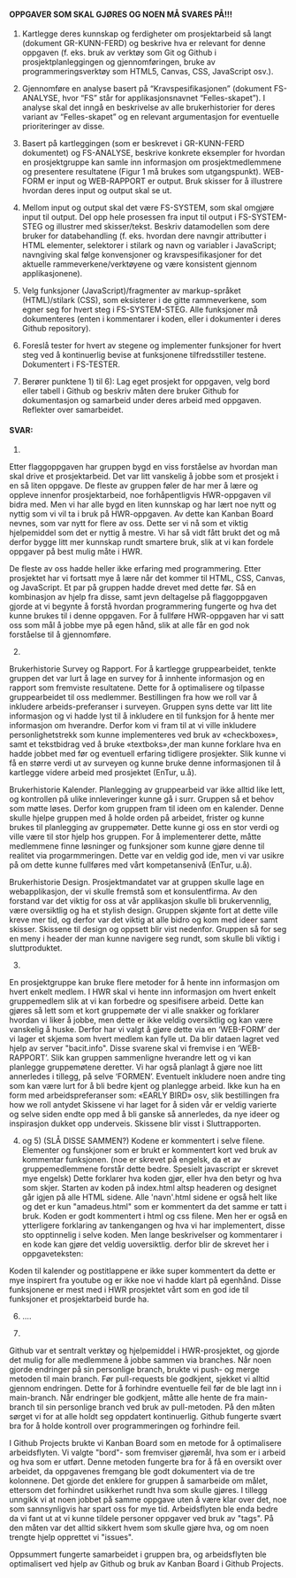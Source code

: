 #### OPPGAVER SOM SKAL GJØRES OG NOEN MÅ SVARES PÅ!!!

1) Kartlegge deres kunnskap og ferdigheter om prosjektarbeid så langt (dokument
GR-KUNN-FERD) og beskrive hva er relevant for denne oppgaven (f. eks. bruk av verktøy
som Git og Github i prosjektplanleggingen og gjennomføringen, bruke av
programmeringsverktøy som HTML5, Canvas, CSS, JavaScript osv.).

2) Gjennomføre en analyse basert på “Kravspesifikasjonen” (dokument FS-ANALYSE, hvor
“FS” står for applikasjonsnavnet “Felles-skapet”). I analyse skal det  inngå en beskrivelse av
alle brukerhistorier for deres variant av “Felles-skapet” og en relevant argumentasjon for
eventuelle prioriteringer av disse.

3) Basert på kartleggingen (som er beskrevet i GR-KUNN-FERD dokumentet) og
FS-ANALYSE, beskrive konkrete eksempler for hvordan en prosjektgruppe kan samle inn informasjon om 
prosjektmedlemmene og presentere resultatene (Figur 1 må brukes som
utgangspunkt). WEB-FORM er input og WEB-RAPPORT er output. Bruk skisser for å
illustrere hvordan deres input og output skal se ut.

4) Mellom input og output skal det være FS-SYSTEM, som skal omgjøre input til output. Del
opp hele prosessen fra input til output i FS-SYSTEM-STEG og illustrer med skisser/tekst.
Beskriv datamodellen som dere bruker for databehandling (f. eks. hvordan dere navngir
attributter i HTML elementer, selektorer i stilark og navn og variabler i JavaScript;
navngiving skal følge konvensjoner og kravspesifikasjoner for det aktuelle
rammeverkene/verktøyene og være konsistent gjennom applikasjonene).

5) Velg funksjoner (JavaScript)/fragmenter av markup-språket (HTML)/stilark (CSS), som
eksisterer i de gitte rammeverkene, som egner seg for hvert steg i FS-SYSTEM-STEG. Alle
funksjoner må dokumenteres (enten i kommentarer i koden, eller i dokumenter i deres Github
repository).

6) Foreslå tester for hvert av stegene og implementer funksjoner for hvert steg ved å kontinuerlig
bevise at funksjonene tilfredsstiller testene. Dokumentert i FS-TESTER.

7) Berører punktene 1) til 6): Lag eget prosjekt for oppgaven, velg bord eller tabell i Github og
beskriv måten dere bruker Github for dokumentasjon og samarbeid under deres arbeid med
oppgaven. Reflekter over samarbeidet.


#### SVAR:

1) 
Etter flaggoppgaven har gruppen bygd en viss forståelse av hvordan man skal drive et prosjektarbeid. Det var litt vanskelig å jobbe som et prosjekt i en så liten oppgave. De fleste av gruppen føler de har mer å lære og oppleve innenfor prosjektarbeid, noe forhåpentligvis HWR-oppgaven vil bidra med. Men vi har alle bygd en liten kunnskap og har lært noe nytt og nyttig som vi vil ta i bruk på HWR-oppgaven. Av dette kan Kanban Board nevnes, som var nytt for flere av oss. Dette ser vi nå som et viktig hjelpemiddel som det er nyttig å mestre. Vi har så vidt fått brukt det og må derfor bygge litt mer kunnskap rundt smartere bruk, slik at vi kan fordele oppgaver på best mulig måte i HWR. 

De fleste av oss hadde heller ikke erfaring med programmering. Etter prosjektet har vi fortsatt mye å lære når det kommer til HTML, CSS, Canvas, og JavaScript. Et par på gruppen hadde drevet med dette før. Så en kombinasjon av hjelp fra disse, samt jevn deltagelse på flaggoppgaven gjorde at vi begynte å forstå hvordan programmering fungerte og hva det kunne brukes til i denne oppgaven. For å fullføre HWR-oppgaven har vi satt oss som mål å jobbe mye på egen hånd, slik at alle får en god nok forståelse til å gjennomføre. 

2) 
Brukerhistorie Survey og Rapport.
For å kartlegge gruppearbeidet, tenkte gruppen det var lurt å lage en survey for å innhente informasjon og en rapport som fremviste resultatene. Dette for å optimalisere og tilpasse gruppearbeidet til oss medlemmer. Bestillingen fra how we roll var å inkludere arbeids-preferanser i surveyen. Gruppen syns dette var litt lite informasjon og vi hadde lyst til å inkludere en til funksjon for å hente mer informasjon om hverandre. Derfor kom vi fram til at vi ville inkludere personlighetstrekk som kunne implementeres ved bruk av «checkboxes», samt et tekstbidrag ved å bruke «textboks»,der man kunne forklare hva en hadde jobbet med før og eventuell erfaring tidligere prosjekter. Slik kunne vi få en større verdi ut av surveyen og kunne bruke denne informasjonen til å kartlegge videre arbeid med prosjektet (EnTur, u.å).

Brukerhistorie Kalender.
Planlegging av gruppearbeid var ikke alltid like lett, og kontrollen på ulike innleveringer kunne gå i surr. Gruppen så et behov som møtte løses. Derfor kom gruppen fram til ideen om en kalender. Denne skulle hjelpe gruppen med å holde orden på arbeidet, frister og kunne brukes til planlegging av gruppemøter. Dette kunne gi oss en stor verdi og ville være til stor hjelp hos gruppen. For å implementerer dette, måtte medlemmene finne løsninger og funksjoner som kunne gjøre denne til realitet via progarmmeringen. Dette var en veldig god ide, men vi var usikre på om dette kunne fullføres med vårt kompetansenivå (EnTur, u.å).

Brukerhistorie Design.
Prosjektmandatet var at gruppen skulle lage en webapplikasjon, der vi skulle fremstå som et konsulentfirma. Av den forstand var det viktig for oss at vår applikasjon skulle bli brukervennlig, være oversiktlig og ha et stylish design. Gruppen skjønte fort at dette ville kreve mer tid, og derfor var det viktig at alle bidro og kom med ideer samt skisser. Skissene til design og oppsett blir vist nedenfor. Gruppen så for seg en meny i header der man kunne navigere seg rundt, som skulle bli viktig i sluttproduktet. 



3) 
En prosjektgruppe kan bruke flere metoder for å hente inn informasjon om hvert enkelt medlem. I HWR skal vi hente inn informasjon om hvert enkelt gruppemedlem slik at vi kan forbedre og spesifisere arbeid. Dette kan gjøres så lett som et kort gruppemøte der vi alle snakker og forklarer hvordan vi liker å jobbe, men dette er ikke veldig oversiktlig og kan være vanskelig å huske. Derfor har vi valgt å gjøre dette via en ‘WEB-FORM’ der vi lager et skjema som hvert medlem kan fylle ut. Da blir dataen lagret ved hjelp av server "bacit.info". Disse svarene skal vi fremvise i en ‘WEB-RAPPORT’. Slik kan gruppen sammenligne hverandre lett og vi kan planlegge gruppemøtene deretter. Vi har også planlagt å gjøre noe litt annerledes i tillegg,  på selve ‘FORMEN’. Eventuelt inkludere noen andre ting som kan være lurt for å bli bedre kjent og planlegge arbeid. Ikke kun ha en form med arbeidspreferanser som: «EARLY BIRD» osv, slik bestillingen fra how we roll antydet 
Skissene vi har laget for å siden vår er veldig varierte og selve siden endte opp med å bli ganske så annerledes, da nye ideer og inspirasjon dukket opp underveis. Skissene blir visst i Sluttrapporten. 


4) og 5) (SLÅ DISSE SAMMEN?)
Kodene er kommentert i selve filene. Elementer og funskjoner som er brukt er kommentert kort ved bruk av kommentar funksjonen. (noe er skrevet på engelsk, da et av gruppemedlemmene forstår dette bedre. Spesielt javascript er skrevet mye engelsk) Dette forklarer hva koden gjør, eller hva den betyr og hva som skjer. Starten av koden på index.html altsp headeren og designet går igjen på alle HTML sidene. Alle 'navn'.html sidene er også helt like og det er kun "amadeus.html" som er kommentert da det samme er tatt i bruk. Koden er godt kommentert i html og css filene. Men her er også en ytterligere forklaring av tankengangen og hva vi har implementert, disse sto opptinnelig i selve koden. Men lange beskrivelser og kommentarer i en kode kan gjøre det veldig uoversiktlig. derfor blir de skrevet her i oppgaveteksten:



Koden til kalender og postitlappene er ikke super kommentert da dette er mye inspirert fra youtube og er ikke noe vi hadde klart på egenhånd. Disse funksjonene er mest med i HWR prosjektet vårt som en god ide til funksjoner et prosjektarbeid burde ha.

6) ....

7) 
Github var et sentralt verktøy og hjelpemiddel i HWR-prosjektet, og gjorde det mulig for alle medlemmene å jobbe sammen via branches. Når noen gjorde endringer på sin personlige branch, brukte vi push- og merge metoden til main branch. Før pull-requests ble godkjent, sjekket vi alltid gjennom endringen. Dette for å forhindre eventuelle feil før de ble lagt inn i main-branch. Når endringer ble godkjent, måtte alle hente de fra main-branch til sin personlige branch ved bruk av pull-metoden. På den måten sørget vi for at alle holdt seg oppdatert kontinuerlig. Github fungerte svært bra for å holde kontroll over programmeringen og forhindre feil. 

I Github Projects brukte vi Kanban Board som en metode for å optimalisere arbeidsflyten. Vi valgte "bord"- som fremviser gjøremål, hva som er i arbeid og hva som er utført. Denne metoden fungerte bra for å få en oversikt over arbeidet, da oppgavenes fremgang ble godt dokumentert via de tre kolonnene. Det gjorde det enklere for gruppen å samarbeide om målet, ettersom det forhindret usikkerhet rundt hva som skulle gjøres. I tillegg unngikk vi at noen jobbet på samme oppgave uten å være klar over det, noe som sannsynligvis har spart oss for mye tid. Arbeidsflyten ble enda bedre da vi fant ut at vi kunne tildele personer oppgaver ved bruk av "tags". På den måten var det alltid sikkert hvem som skulle gjøre hva, og om noen trengte hjelp opprettet vi "issues".

Oppsummert fungerte samarbeidet i gruppen bra, og arbeidsflyten ble optimalisert ved hjelp av Github og bruk av Kanban Board i Github Projects. 

